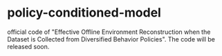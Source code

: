 # policy-conditioned-model
official code of "Effective Offline Environment Reconstruction when the Dataset is Collected from Diversified Behavior Policies". The code will be released soon.
